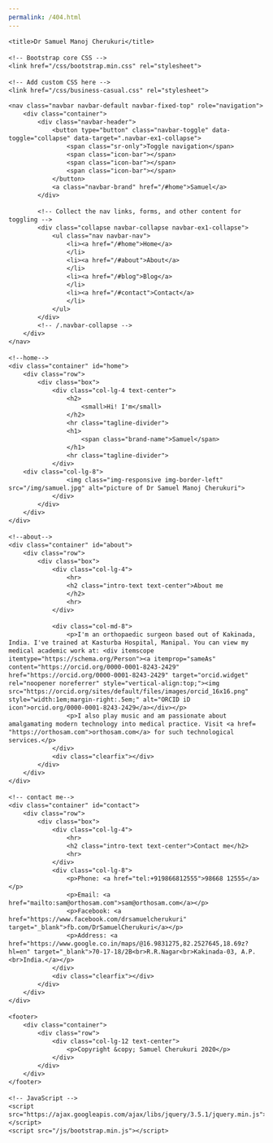 ```yaml
---
permalink: /404.html
---
```


<!DOCTYPE html>
<html lang="en">

<head>
    <meta charset="utf-8">
    <meta name="viewport" content="width=device-width, initial-scale=1.0">
    <meta name="description" content="Dr Samuel Manoj Cherukuri">
    <meta name="author" content="Dr Samuel Manoj Cherukuri">

    <title>Dr Samuel Manoj Cherukuri</title>

    <!-- Bootstrap core CSS -->
    <link href="/css/bootstrap.min.css" rel="stylesheet">

    <!-- Add custom CSS here -->
    <link href="/css/business-casual.css" rel="stylesheet">
</head>

<body>


    <nav class="navbar navbar-default navbar-fixed-top" role="navigation">
        <div class="container">
            <div class="navbar-header">
                <button type="button" class="navbar-toggle" data-toggle="collapse" data-target=".navbar-ex1-collapse">
                    <span class="sr-only">Toggle navigation</span>
                    <span class="icon-bar"></span>
                    <span class="icon-bar"></span>
                    <span class="icon-bar"></span>
                </button>
                <a class="navbar-brand" href="/#home">Samuel</a>
            </div>

            <!-- Collect the nav links, forms, and other content for toggling -->
            <div class="collapse navbar-collapse navbar-ex1-collapse">
                <ul class="nav navbar-nav">
                    <li><a href="/#home">Home</a>
                    </li>
                    <li><a href="/#about">About</a>
                    </li>
                    <li><a href="/#blog">Blog</a>
                    </li>
                    <li><a href="/#contact">Contact</a>
                    </li>
                </ul>
            </div>
            <!-- /.navbar-collapse -->
        </div>
    </nav>

    <!--home-->
    <div class="container" id="home">
        <div class="row">
            <div class="box">
				<div class="col-lg-4 text-center">
                    <h2>
                        <small>Hi! I'm</small>
                    </h2>
					<hr class="tagline-divider">
                    <h1>
                        <span class="brand-name">Samuel</span>
                    </h1>
                    <hr class="tagline-divider">
                </div>
		<div class="col-lg-8">
                    <img class="img-responsive img-border-left" src="/img/samuel.jpg" alt="picture of Dr Samuel Manoj Cherukuri">
                </div>
            </div>
        </div>	
    </div>

	<!--about-->
	<div class="container" id="about">
        <div class="row">
            <div class="box">
                <div class="col-lg-4">
                    <hr>
                    <h2 class="intro-text text-center">About me
                    </h2>
                    <hr>
                </div>
                
                <div class="col-md-8">
                    <p>I'm an orthopaedic surgeon based out of Kakinada, India. I've trained at Kasturba Hospital, Manipal. You can view my medical academic work at: <div itemscope itemtype="https://schema.org/Person"><a itemprop="sameAs" content="https://orcid.org/0000-0001-8243-2429" href="https://orcid.org/0000-0001-8243-2429" target="orcid.widget" rel="noopener noreferrer" style="vertical-align:top;"><img src="https://orcid.org/sites/default/files/images/orcid_16x16.png" style="width:1em;margin-right:.5em;" alt="ORCID iD icon">orcid.org/0000-0001-8243-2429</a></div></p>
					<p>I also play music and am passionate about amalgamating modern technology into medical practice. Visit <a href= "https://orthosam.com">orthosam.com</a> for such technological services.</p>
                </div>
                <div class="clearfix"></div>
            </div>
        </div>
    </div>

	<!-- contact me-->
	<div class="container" id="contact">
		<div class="row">
			<div class="box">
				<div class="col-lg-4">
					<hr>
					<h2 class="intro-text text-center">Contact me</h2>
					<hr>
				</div>
				<div class="col-lg-8">
					<p>Phone: <a href="tel:+919866812555">98668 12555</a></p>
					<p>Email: <a href="mailto:sam@orthosam.com">sam@orthosam.com</a></p>
					<p>Facebook: <a href="https://www.facebook.com/drsamuelcherukuri" target="_blank">fb.com/DrSamuelCherukuri</a></p>
					<p>Address: <a href="https://www.google.co.in/maps/@16.9831275,82.2527645,18.69z?hl=en" target="_blank">70-17-18/2B<br>R.R.Nagar<br>Kakinada-03, A.P.<br>India.</a></p>
				</div>
				<div class="clearfix"></div>
			</div>
		</div>
	</div>

    <footer>
        <div class="container">
            <div class="row">
                <div class="col-lg-12 text-center">
                    <p>Copyright &copy; Samuel Cherukuri 2020</p>
                </div>
            </div>
        </div>
    </footer>

    <!-- JavaScript -->
    <script src="https://ajax.googleapis.com/ajax/libs/jquery/3.5.1/jquery.min.js"></script>
    <script src="/js/bootstrap.min.js"></script>
</body>

</html>
